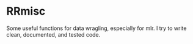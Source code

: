 # RRmisc

Some useful functions for data wragling, especially for mlr.
I try to write clean, documented, and tested code.
